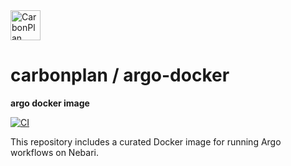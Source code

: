 <picture>
  <source media="(prefers-color-scheme: dark)" srcset="https://carbonplan-assets.s3.amazonaws.com/monogram/light-small.png">
  <img alt="CarbonPlan monogram." height="48" src="https://carbonplan-assets.s3.amazonaws.com/monogram/dark-small.png">
</picture>
</a>
</p>

# carbonplan / argo-docker

**argo docker image**

[![CI](https://github.com/carbonplan/argo-docker/actions/workflows/build.yaml/badge.svg)](https://github.com/carbonplan/argo-docker/actions/workflows/build.yaml)

This repository includes a curated Docker image for running Argo workflows on Nebari.
